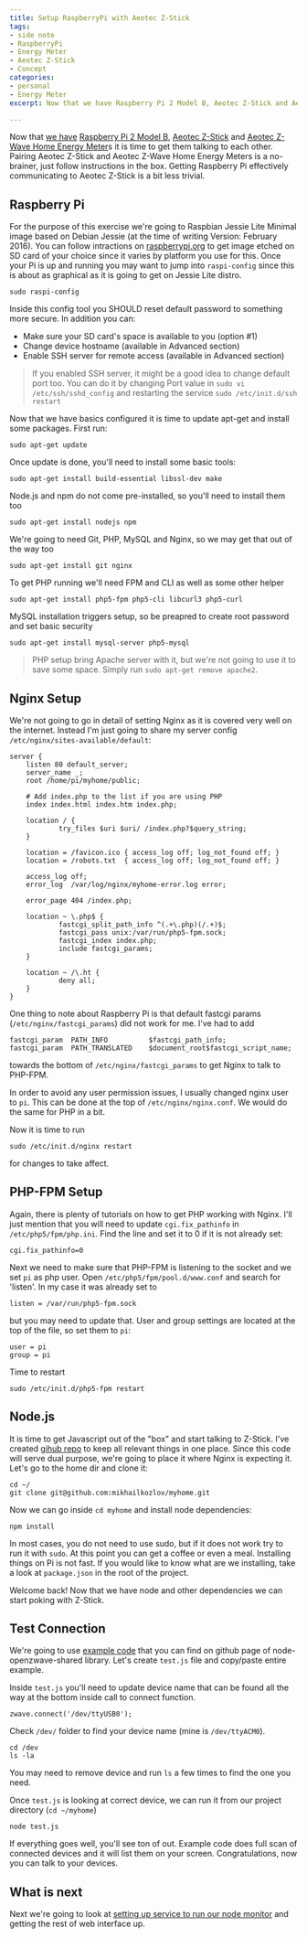 ```yaml
---
title: Setup RaspberryPi with Aeotec Z-Stick
tags:
- side note
- RaspberryPi
- Energy Meter
- Aeotec Z-Stick
- Concept
categories:
- personal
- Energy Meter
excerpt: Now that we have Raspberry Pi 2 Model B, Aeotec Z-Stick and Aeotec Z-Wave Home Energy Meters it is time to get the talking to each other. Pairing Aeotec Z-Stick and Aeotec Z-Wave Home Energy Meters is a no-brainer, just follow instructions in the box. Getting RaspberryPi effectively communicating to Aeotec Z-Stick is a bit less trivial.

---
```


Now that [we have](/blog/2016/02/20/raspberrypi-energy-meter/) [Raspberry Pi 2 Model B](https://www.raspberrypi.org/products/raspberry-pi-2-model-b/), [Aeotec Z-Stick](http://aeotec.com/z-wave-usb-stick) and [Aeotec Z-Wave Home Energy Meter](http://aeotec.com/z-wave-home-energy-measure)s it is time to get them talking to each other. Pairing Aeotec Z-Stick and Aeotec Z-Wave Home Energy Meters is a no-brainer, just follow instructions in the box. Getting Raspberry Pi effectively communicating to Aeotec Z-Stick is a bit less trivial. 

## Raspberry Pi

For the purpose of this exercise we're going to Raspbian Jessie Lite Minimal image based on Debian Jessie (at the time of writing Version: February 2016). You can follow intractions on [raspberrypi.org](https://www.raspberrypi.org/documentation/installation/installing-images/README.md) to get image etched on SD card of your choice since it varies by platform you use for this. Once your Pi is up and running you may want to jump into `raspi-config` since this is about as graphical as it is going to get on Jessie Lite distro. 

	sudo raspi-config
	
Inside this config tool you SHOULD reset default password to something more secure. In addition you can:

* Make sure your SD card's space is available to you (option #1)
* Change device hostname (available in Advanced section)
* Enable SSH server for remote access (available in Advanced section)

> If you enabled SSH server, it might be a good idea to change default port too. You can do it by changing Port value in `sudo vi /etc/ssh/sshd_config` and restarting the service `sudo /etc/init.d/ssh restart`

Now that we have basics configured it is time to update apt-get and install some packages. First run:

	sudo apt-get update
	
Once update is done, you'll need to install some basic tools:

	sudo apt-get install build-essential libssl-dev make
	
Node.js and npm do not come pre-installed, so you'll need to install them too

	sudo apt-get install nodejs npm
	
We're going to need Git, PHP, MySQL and Nginx, so we may get that out of the way too

	sudo apt-get install git nginx

To get PHP running we'll need FPM and CLI as well as some other helper

	sudo apt-get install php5-fpm php5-cli libcurl3 php5-curl
	
MySQL installation triggers setup, so be preapred to create root password and set basic security

	sudo apt-get install mysql-server php5-mysql
	
> PHP setup bring Apache server with it, but we're not going to use it to save some space. Simply run `sudo apt-get remove apache2`.

## Nginx Setup

We're not going to go in detail of setting Nginx as it is covered very well on the internet. Instead I'm just going to share my server config `/etc/nginx/sites-available/default`:

	server {
        listen 80 default_server;
        server_name _;        
        root /home/pi/myhome/public;

        # Add index.php to the list if you are using PHP
        index index.html index.htm index.php;

        location / {
                try_files $uri $uri/ /index.php?$query_string;
        }

        location = /favicon.ico { access_log off; log_not_found off; }
        location = /robots.txt  { access_log off; log_not_found off; }

        access_log off;
        error_log  /var/log/nginx/myhome-error.log error;

        error_page 404 /index.php;

        location ~ \.php$ {
                fastcgi_split_path_info ^(.+\.php)(/.+)$;
                fastcgi_pass unix:/var/run/php5-fpm.sock;
                fastcgi_index index.php;
                include fastcgi_params;
        }

        location ~ /\.ht {
                deny all;
        }
	}
One thing to note about Raspberry Pi is that default fastcgi params (`/etc/nginx/fastcgi_params`) did not work for me. I've had to add 

	fastcgi_param  PATH_INFO          $fastcgi_path_info;
	fastcgi_param  PATH_TRANSLATED    $document_root$fastcgi_script_name;

towards the bottom of `/etc/nginx/fastcgi_params` to get Nginx to talk to PHP-FPM.

In order to avoid any user permission issues, I usually changed nginx user to `pi`. This can be done at the top of `/etc/nginx/nginx.conf`. We would do the same for PHP in a bit.

Now it is time to run 

	sudo /etc/init.d/nginx restart
		
for changes to take affect.

## PHP-FPM Setup

Again, there is plenty of tutorials on how to get PHP working with Nginx. I'll just mention that you will need to update `cgi.fix_pathinfo` in `/etc/php5/fpm/php.ini`. Find the line and set it to 0 if it is not already set:

	cgi.fix_pathinfo=0
	
Next we need to make sure that PHP-FPM is listening to the socket and we set `pi` as php user. Open `/etc/php5/fpm/pool.d/www.conf` and search for 'listen'. In my case it was already set to 

	listen = /var/run/php5-fpm.sock
	
but you may need to update that. User and group settings are located at the top of the file, so set them to `pi`: 

	user = pi
	group = pi

Time to restart 
	
	sudo /etc/init.d/php5-fpm restart
	
## Node.js

It is time to get Javascript out of the "box" and start talking to Z-Stick. I've created [gihub repo](https://github.com/mikhailkozlov/myhome) to keep all relevant things in one place. Since this code will serve dual purpose, we're going to place it where Nginx is expecting it. Let's go to the home dir and clone it:

	cd ~/
	git clone git@github.com:mikhailkozlov/myhome.git

Now we can go inside `cd myhome` and install node dependencies:
	
	npm install
	
In most cases, you do not need to use sudo, but if it does not work try to run it with `sudo`. At this point you can get a coffee or even a meal. Installing things on Pi is not fast. If you would like to know what are we installing, take a look at `package.json` in the root of the project. 

Welcome back! Now that we have node and other dependencies we can start poking with Z-Stick. 

## Test Connection

We're going to use [example code](https://github.com/OpenZWave/node-openzwave-shared/blob/master/README-example.md) that you can find on github page of node-openzwave-shared library. Let's create `test.js` file and copy/paste entire example. 

Inside `test.js` you'll need to update device name that can be found all the way at the bottom inside call to connect function. 

	zwave.connect('/dev/ttyUSB0');
	
Check `/dev/` folder to find your device name (mine is `/dev/ttyACM0`). 

	cd /dev
	ls -la
	
You may need to remove device and run `ls` a few times to find the one you need. 

Once `test.js` is looking at correct device, we can run it from our project directory (`cd ~/myhome`)

	node test.js
	
If everything goes well, you'll see ton of out. Example code does full scan of connected devices and it will list them on your screen. Congratulations, now you can talk to your devices.

## What is next

Next we're going to look at [setting up service to run our node monitor](/blog/2016/04/28/running-nodejs-as-a-service/) and getting the rest of web interface up.